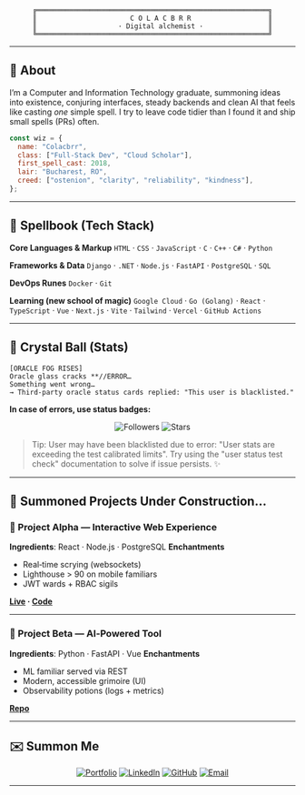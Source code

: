 
<div align="center">

```ascii
╔═════════════════════════════════════════════════════════╗
║                       C O L A C B R R                   ║
║                    · Digital alchemist ·                ║
╚═════════════════════════════════════════════════════════╝
```

</div>

---

## 🧙 About

I’m a Computer and Information Technology graduate, summoning ideas into existence, conjuring interfaces, steady backends and clean AI that feels like casting *one* simple spell. I try to leave code tidier than I found it and ship small spells (PRs) often.

```javascript
const wiz = {
  name: "Colacbrr",
  class: ["Full‑Stack Dev", "Cloud Scholar"],
  first_spell_cast: 2018,
  lair: "Bucharest, RO",
  creed: ["ostenion", "clarity", "reliability", "kindness"],
};
```

---

## 📜 Spellbook (Tech Stack)

**Core Languages & Markup**
`HTML` · `CSS` · `JavaScript` · `C` · `C++` · `C#` · `Python`

**Frameworks & Data**
`Django` · `.NET` · `Node.js` · `FastAPI` · `PostgreSQL` · `SQL`

**DevOps Runes**
`Docker` · `Git`

**Learning (new school of magic)**
`Google Cloud` · `Go (Golang)` · `React` · `TypeScript` · `Vue` · `Next.js` · `Vite` · `Tailwind` · `Vercel` · `GitHub Actions`

---

## 🔮 Crystal Ball (Stats)

```ascii
[ORACLE FOG RISES]
Oracle glass cracks **//ERROR…
Something went wrong…
→ Third‑party oracle status cards replied: "This user is blacklisted."
```

**In case of errors, use status badges:**

<div align="center">

![Followers](https://img.shields.io/github/followers/<your-username>?style=flat)
![Stars](https://img.shields.io/github/stars/<your-username>?affiliations=OWNER\&style=flat)

</div>

> Tip: User may have been blacklisted due to error: "User stats are exceeding the test calibrated limits". Try using the "user status test check" documentation to solve if issue persists. ✨

---

## 🧪 Summoned Projects Under Construction...

### 🎯 Project Alpha — Interactive Web Experience

**Ingredients**: React · Node.js · PostgreSQL
**Enchantments**

* Real‑time scrying (websockets)
* Lighthouse > 90 on mobile familiars
* JWT wards + RBAC sigils

**[Live](https://your-project.com) · [Code](https://github.com/you/project)**

---

### 🌟 Project Beta — AI‑Powered Tool

**Ingredients**: Python · FastAPI · Vue
**Enchantments**

* ML familiar served via REST
* Modern, accessible grimoire (UI)
* Observability potions (logs + metrics)

**[Repo](https://github.com/you/project2)**

---

## ✉️ Summon Me

<div align="center">

[![Portfolio](https://img.shields.io/badge/Portfolio-4A90E2?style=for-the-badge\&logo=firefox\&logoColor=white)](https://your-portfolio.com)
[![LinkedIn](https://img.shields.io/badge/LinkedIn-0A66C2?style=for-the-badge\&logo=linkedin\&logoColor=white)](https://linkedin.com/in/your-profile)
[![GitHub](https://img.shields.io/badge/GitHub-181717?style=for-the-badge\&logo=github\&logoColor=white)](https://github.com/yourusername)
[![Email](https://img.shields.io/badge/Email-EA4335?style=for-the-badge\&logo=gmail\&logoColor=white)](mailto:your.email@example.com)

</div>

---

